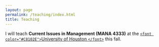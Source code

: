 ```yaml
---
layout: page
permalink: /teaching/index.html
title: Teaching
---
```

I will teach **Current Issues in Management (MANA 4333)** at the [`<font color="#C8102E">`University of Houston `</font>`](https://uh.edu/) this fall.
